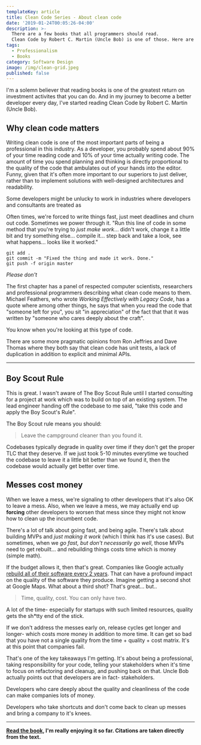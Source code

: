 ```yaml
---
templateKey: article
title: Clean Code Series - About clean code
date: '2019-01-24T00:05:26-04:00'
description: >-
  There are a few books that all programmers should read.
  Clean Code by Robert C. Martin (Uncle Bob) is one of those. Here are some of the key takeaways that I'm collecting from my first read through.
tags: 
  - Professionalism
  - Books
category: Software Design
image: /img/clean-grid.jpeg
published: false
---
```


I'm a solemn believer that reading books is one of the greatest return on investment activites that you can do. And in my journey to become a better developer every day, I've started reading Clean Code by Robert C. Martin (Uncle Bob).

## Why clean code matters

Writing clean code is one of the most important parts of being a professional in this industry. As a developer, you probably spend about 90% of your time reading code and 10% of your time actually writing code. The amount of time you spend planning and thinking is directly proportional to the quality of the code that ambulates out of your hands into the editor. Funny, given that it's often more important to our superiors to just deliver, rather than to implement solutions with well-designed architectures and readability.

Some developers might be unlucky to work in industries where developers and consultants are treated as 

Often times, we're forced to write things fast, just meet deadlines and churn out code. Sometimes we power through it. "Run this line of code in some method that you're trying to *just make work*... didn't work, change it a little bit and try something else... compile it... step back and take a look, see what happens... looks like it worked."

```
git add .
git commit -m "Fixed the thing and made it work. Done."
git push -f origin master
```

*Please don't*

The first chapter has a panel of respected computer scientists, researchers and professional programmers describing what clean code means to them. Michael Feathers, who wrote *Working Effectively with Legacy Code*, has a quote where among other things, he says that when you read the code that "someone left for you", you sit "in appreciation" of the fact that that it was written by "someone who cares deeply about the craft".

You know when you're looking at this type of code.

There are some more pragmatic opinions from Ron Jeffries and Dave Thomas where they both say that clean code has unit tests, a lack of duplication in addition to explicit and minimal APIs.

---

## Boy Scout Rule

This is great. I wasn't aware of The Boy Scout Rule until I started consulting for a project at work which was to build on top of an existing system. The lead engineer handing off the codebase to me said, "take this code and apply the Boy Scout's Rule".

The Boy Scout rule means you should:

> Leave the campground cleaner than you found it.

Codebases typically degrade in quality over time if they don't get the proper TLC that they deserve. If we just took 5-10 minutes everytime we touched the codebase to leave it a little bit better than we found it, then the codebase would actually get better over time.

## Messes cost money

When we leave a mess, we're signaling to other developers that it's also OK to leave a mess. Also, when we leave a mess, we may actually end up **forcing** other developers to worsen that mess since they might not know how to clean up the incumbent code.

There's a lot of talk about going fast, and being agile. There's talk about building MVPs and *just making it work* (which I think has it's use cases). But sometimes, when we *go fast, but don't necessarily go well*, those MVPs need to get rebuilt... and rebuilding things costs time which is money (simple math). 

If the budget allows it, then that's great. Companies like Google actually [rebuild all of their software every 2 years](https://arxiv.org/ftp/arxiv/papers/1702/1702.01715.pdf). That can have a profound impact on the quality of the software they produce. Imagine getting a second shot at Google Maps. What about a third shot? That's great... but..

> Time, quality, cost. You can only have two.

A lot of the time- especially for startups with such limited resources, quality gets the sh*tty end of the stick.

If we don't address the messes early on, release cycles get longer and longer- which costs more money in addition to more time. It can get so bad that you have not a single quality from the time + quality + cost matrix. It's at this point that companies fail.

That's one of the key takeaways I'm getting. It's about being a professional, taking responsibility for your code, telling your stakeholders when it's time to focus on refactoring and cleanup, and pushing back on that. Uncle Bob actually points out that developers are in fact- stakeholders. 

Developers who care deeply about the quality and cleanliness of the code can make companies lots of money.

Developers who take shortcuts and don't come back to clean up messes and bring a company to it's knees.

--- 

**[Read the book](https://www.amazon.ca/Clean-Code-Handbook-Software-Craftsmanship-ebook/dp/B001GSTOAM), I'm really enjoying it so far. Citations are taken directly from the text.**
